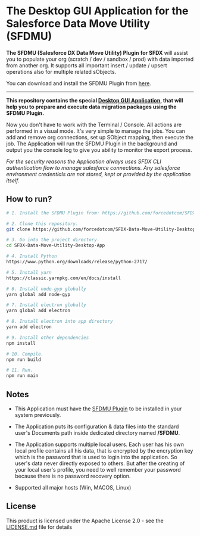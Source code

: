 # The Desktop GUI Application for the Salesforce Data Move Utility (SFDMU)

**The SFDMU (Salesforce DX Data Move Utility) Plugin** **for SFDX** will assist you to populate your org (scratch / dev / sandbox / prod) with data imported from another org. It supports all important insert / update / upsert operations also for multiple related sObjects.

You can download and install the SFDMU Plugin from  [here](https://github.com/forcedotcom/SFDX-Data-Move-Utility).

----

**This repository contains the special <u>Desktop GUI Application</u>, that will help you to prepare and execute data migration packages using the SFDMU Plugin.**

Now you don't have to work with the Terminal / Console. All actions are performed in a visual mode. It's very simple to manage the jobs. You can add and remove org connections, set up SObject mapping, then execute the job. The Application will run the SFDMU Plugin in the background and output  you the console log to give you ability to monitor the export process.

*For the security reasons the Application always uses SFDX CLI authentication flow to manage salesforce connections. Any salesforce environment credentials are not stored, kept or provided by the application itself.* 



## How to run?
```bash
# 1. Install the SFDMU Plugin from: https://github.com/forcedotcom/SFDX-Data-Move-Utility

# 2. Clone this repository.
git clone https://github.com/forcedotcom/SFDX-Data-Move-Utility-Desktop-App.git

# 3. Go into the project directory.
cd SFDX-Data-Move-Utility-Desktop-App

# 4. Install Python
https://www.python.org/downloads/release/python-2717/

# 5. Install yarn
https://classic.yarnpkg.com/en/docs/install

# 6. Install node-gyp globally
yarn global add node-gyp

# 7. Install electron globally
yarn global add electron

# 8. Install electron into app directory
yarn add electron

# 9. Install other dependencies
npm install

# 10. Compile.
npm run build

# 11. Run.
npm run main
```



## Notes

* This Application must have the [SFDMU Plugin](https://github.com/forcedotcom/SFDX-Data-Move-Utility) to be installed in your system previously.
  
* The Application puts its configuration & data files into the standard user's Documents path inside dedicated directory named **/SFDMU**.
  
* The Application supports multiple local users. 
  Each user has his own local profile contains all his data, that is encrypted by the encryption key which is the password that is used to login into the application. 
  So user's data never directly exposed to others. But after the creating of your local user's profile, you need to well remember your password because there is no password recovery option.

* Supported all major hosts (Win, MACOS, Linux)



## License

This product is licensed under the Apache License 2.0 - see the [LICENSE.md](LICENSE.md) file for details



